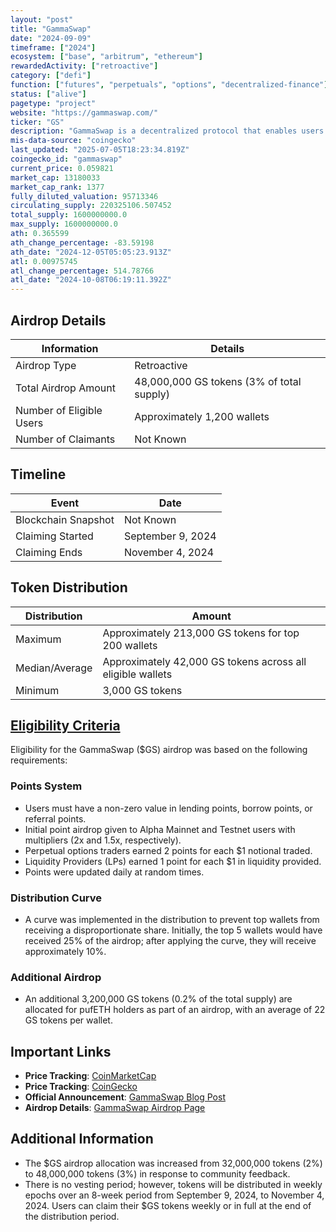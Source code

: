 ```yaml
---
layout: "post"
title: "GammaSwap"
date: "2024-09-09"
timeframe: ["2024"]
ecosystem: ["base", "arbitrum", "ethereum"]
rewardedActivity: ["retroactive"]
category: ["defi"]
function: ["futures", "perpetuals", "options", "decentralized-finance"]
status: ["alive"]
pagetype: "project"
website: "https://gammaswap.com/"
ticker: "GS"
description: "GammaSwap is a decentralized protocol that enables users to borrow liquidity from any Automated Market Maker (AMM) pool, allowing traders to speculate on volatility directionally or through straddles on any asset."
mis-data-source: "coingecko"
last_updated: "2025-07-05T18:23:34.819Z"
coingecko_id: "gammaswap"
current_price: 0.059821
market_cap: 13180033
market_cap_rank: 1377
fully_diluted_valuation: 95713346
circulating_supply: 220325106.507452
total_supply: 1600000000.0
max_supply: 1600000000.0
ath: 0.365599
ath_change_percentage: -83.59198
ath_date: "2024-12-05T05:05:23.913Z"
atl: 0.00975745
atl_change_percentage: 514.78766
atl_date: "2024-10-08T06:19:11.392Z"
---
```


## Airdrop Details

| Information              | Details                                   |
| ------------------------ | ----------------------------------------- |
| Airdrop Type             | Retroactive                               |
| Total Airdrop Amount     | 48,000,000 GS tokens (3% of total supply) |
| Number of Eligible Users | Approximately 1,200 wallets               |
| Number of Claimants      | Not Known                                 |

## Timeline

| Event               | Date              |
| ------------------- | ----------------- |
| Blockchain Snapshot | Not Known         |
| Claiming Started    | September 9, 2024 |
| Claiming Ends       | November 4, 2024  |

## Token Distribution

| Distribution   | Amount                                                     |
| -------------- | ---------------------------------------------------------- |
| Maximum        | Approximately 213,000 GS tokens for top 200 wallets        |
| Median/Average | Approximately 42,000 GS tokens across all eligible wallets |
| Minimum        | 3,000 GS tokens                                            |

## [Eligibility Criteria](https://gammaswap.com/blog/gammaswap-airdrop)

Eligibility for the GammaSwap ($GS) airdrop was based on the following requirements:

### Points System
- Users must have a non-zero value in lending points, borrow points, or referral points.
- Initial point airdrop given to Alpha Mainnet and Testnet users with multipliers (2x and 1.5x, respectively).
- Perpetual options traders earned 2 points for each $1 notional traded.
- Liquidity Providers (LPs) earned 1 point for each $1 in liquidity provided.
- Points were updated daily at random times.

### Distribution Curve
- A curve was implemented in the distribution to prevent top wallets from receiving a disproportionate share. Initially, the top 5 wallets would have received 25% of the airdrop; after applying the curve, they will receive approximately 10%.

### Additional Airdrop
- An additional 3,200,000 GS tokens (0.2% of the total supply) are allocated for pufETH holders as part of an airdrop, with an average of 22 GS tokens per wallet.

## Important Links

- **Price Tracking**: [CoinMarketCap](https://coinmarketcap.com/currencies/gammaswap)
- **Price Tracking**: [CoinGecko](https://www.coingecko.com/en/coins/gammaswap)
- **Official Announcement**: [GammaSwap Blog Post](https://gammaswap.com/blog/gammaswap-airdrop)
- **Airdrop Details**: [GammaSwap Airdrop Page](https://app.gammaswap.com/airdrop)

## Additional Information

- The $GS airdrop allocation was increased from 32,000,000 tokens (2%) to 48,000,000 tokens (3%) in response to community feedback.
- There is no vesting period; however, tokens will be distributed in weekly epochs over an 8-week period from September 9, 2024, to November 4, 2024. Users can claim their $GS tokens weekly or in full at the end of the distribution period.